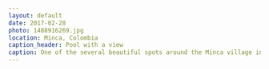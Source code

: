 ```yaml
---
layout: default
date: 2017-02-28
photo: 1488916269.jpg
location: Minca, Colombia
caption_header: Pool with a view
caption: One of the several beautiful spots around the Minca village in the mountain range of the Sierra Nevada of Santa Marta.
---
```

